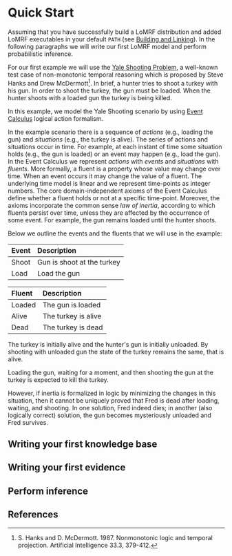 # Quick Start

Assuming that you have successfully build a LoMRF distribution and added LoMRF executables in your default `PATH` (see 
[Building and Linking](5_building_and_linking.md)). In the following paragraphs we will write our first LoMRF model and
perform probabilistic inference.

For our first example we will use the [Yale Shooting Problem](https://en.wikipedia.org/wiki/Yale_shooting_problem), 
a well-known test case of non-monotonic temporal reasoning which is proposed by Steve Hanks and Drew McDermott[^1]. 
In brief, a hunter tries to shoot a turkey with his gun. In order to shoot the turkey, the gun must be loaded. When 
the hunter shoots with a loaded gun the turkey is being killed. 


In this example, we model the Yale Shooting scenario by using [Event Calculus](https://en.wikipedia.org/wiki/Event_calculus) 
logical action formalism. 

In the example scenario there is a sequence of *actions* (e.g., loading the gun) and *situations* (e.g., the turkey is 
alive). The series of actions and situations occur in time. For example, at each instant of time some situation holds 
(e.g., the gun is loaded) or an event may happen (e.g., load the gun). In the Event Calculus we represent *actions* with 
*events* and *situations* with *fluents*. More formally, a fluent is a property whose value may change over time. When 
an event occurs it may change the value of a fluent. The underlying time  model is linear and we represent time-points 
as integer numbers. The core domain-independent axioms of the Event Calculus define whether a fluent holds or not at a 
specific time-point. Moreover, the axioms incorporate the common sense *law of inertia*, according to which fluents 
persist over time, unless they are affected by the occurrence of some event. For example, the gun remains loaded until 
the hunter shoots.

Below we outline the events and the fluents that we will use in the example: 

| Event | Description                |
|:------|:---------------------------|
| Shoot | Gun is shoot at the turkey |
| Load  | Load the gun               |

| Fluent | Description               |
|:-------|:--------------------------|
| Loaded | The gun is loaded         |
| Alive  | The turkey is alive       |
| Dead   | The turkey is dead        |

  
  
The turkey is initially alive and the hunter's gun is initially unloaded. By shooting with unloaded gun the state of the 
turkey remains the same, that is alive.

Loading the gun, waiting for a moment, and then shooting 
the gun at the turkey is expected to kill the turkey. 

However, if inertia is formalized in logic by minimizing the changes in this situation, then it cannot be uniquely 
proved that Fred is dead after loading, waiting, and shooting. In one solution, Fred indeed dies; in another (also logically correct) 
solution, the gun becomes mysteriously unloaded and Fred survives.

## Writing your first knowledge base

## Writing your first evidence

## Perform inference


## References

[^1]: S. Hanks and D. McDermott. 1987. Nonmonotonic logic and temporal projection. Artificial Intelligence 33.3, 379-412.